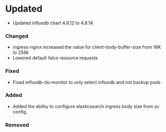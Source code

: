 # Updated

- Updated influxdb chart 4.8.12 to 4.8.14

### Changed

- ingress-nginx increased the value for client-body-buffer-size from 16K to 256k
- Lowered default falco resource requests

### Fixed

- Fixed influxdb-du-monitor to only select influxdb and not backup pods

### Added

- Added the ability to configure elasticsearch ingress body size from sc config.

### Removed
